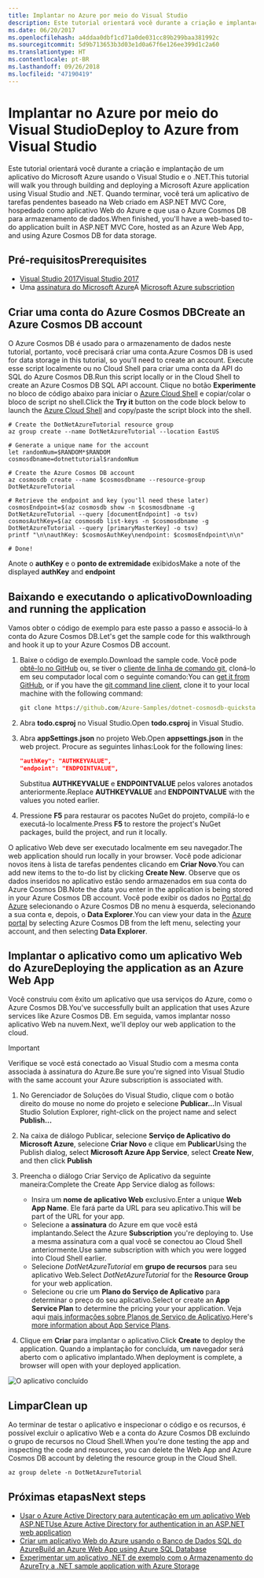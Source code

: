 ```yaml
---
title: Implantar no Azure por meio do Visual Studio
description: Este tutorial orientará você durante a criação e implantação de um aplicativo do Microsoft Azure usando o Visual Studio e o .NET.
ms.date: 06/20/2017
ms.openlocfilehash: a4ddaa0dbf1cd71a0de031cc89b299baa381992c
ms.sourcegitcommit: 5d9b713653b3d03e1d0a67f6e126ee399d1c2a60
ms.translationtype: HT
ms.contentlocale: pt-BR
ms.lasthandoff: 09/26/2018
ms.locfileid: "47190419"
---
```

# <a name="deploy-to-azure-from-visual-studio"></a><span data-ttu-id="98099-103">Implantar no Azure por meio do Visual Studio</span><span class="sxs-lookup"><span data-stu-id="98099-103">Deploy to Azure from Visual Studio</span></span>

<span data-ttu-id="98099-104">Este tutorial orientará você durante a criação e implantação de um aplicativo do Microsoft Azure usando o Visual Studio e o .NET.</span><span class="sxs-lookup"><span data-stu-id="98099-104">This tutorial will walk you through building and deploying a Microsoft Azure application using Visual Studio and .NET.</span></span>  <span data-ttu-id="98099-105">Quando terminar, você terá um aplicativo de tarefas pendentes baseado na Web criado em ASP.NET MVC Core, hospedado como aplicativo Web do Azure e que usa o Azure Cosmos DB para armazenamento de dados.</span><span class="sxs-lookup"><span data-stu-id="98099-105">When finished, you'll have a web-based to-do application built in ASP.NET MVC Core, hosted as an Azure Web App, and using Azure Cosmos DB for data storage.</span></span>

## <a name="prerequisites"></a><span data-ttu-id="98099-106">Pré-requisitos</span><span class="sxs-lookup"><span data-stu-id="98099-106">Prerequisites</span></span>

* [<span data-ttu-id="98099-107">Visual Studio 2017</span><span class="sxs-lookup"><span data-stu-id="98099-107">Visual Studio 2017</span></span>](https://www.visualstudio.com/downloads/)
* <span data-ttu-id="98099-108">Uma [assinatura do Microsoft Azure](https://azure.microsoft.com/free/)</span><span class="sxs-lookup"><span data-stu-id="98099-108">A [Microsoft Azure subscription](https://azure.microsoft.com/free/)</span></span>

## <a name="create-an-azure-cosmos-db-account"></a><span data-ttu-id="98099-109">Criar uma conta do Azure Cosmos DB</span><span class="sxs-lookup"><span data-stu-id="98099-109">Create an Azure Cosmos DB account</span></span>

<span data-ttu-id="98099-110">O Azure Cosmos DB é usado para o armazenamento de dados neste tutorial, portanto, você precisará criar uma conta.</span><span class="sxs-lookup"><span data-stu-id="98099-110">Azure Cosmos DB is used for data storage in this tutorial, so you'll need to create an account.</span></span>  <span data-ttu-id="98099-111">Execute esse script localmente ou no Cloud Shell para criar uma conta da API do SQL do Azure Cosmos DB.</span><span class="sxs-lookup"><span data-stu-id="98099-111">Run this script locally or in the Cloud Shell to create an Azure Cosmos DB SQL API account.</span></span>  <span data-ttu-id="98099-112">Clique no botão **Experimente** no bloco de código abaixo para iniciar o [Azure Cloud Shell](/azure/cloud-shell/) e copiar/colar o bloco de script no shell.</span><span class="sxs-lookup"><span data-stu-id="98099-112">Click the **Try it** button on the code block below to launch the [Azure Cloud Shell](/azure/cloud-shell/) and copy/paste the script block into the shell.</span></span>

```azurecli-interactive
# Create the DotNetAzureTutorial resource group
az group create --name DotNetAzureTutorial --location EastUS

# Generate a unique name for the account
let randomNum=$RANDOM*$RANDOM
cosmosdbname=dotnettutorial$randomNum

# Create the Azure Cosmos DB account
az cosmosdb create --name $cosmosdbname --resource-group DotNetAzureTutorial

# Retrieve the endpoint and key (you'll need these later)
cosmosEndpoint=$(az cosmosdb show -n $cosmosdbname -g DotNetAzureTutorial --query [documentEndpoint] -o tsv)
cosmosAuthKey=$(az cosmosdb list-keys -n $cosmosdbname -g DotNetAzureTutorial --query [primaryMasterKey] -o tsv)
printf "\n\nauthKey: $cosmosAuthKey\nendpoint: $cosmosEndpoint\n\n"

# Done!

```

<span data-ttu-id="98099-113">Anote o **authKey** e o **ponto de extremidade** exibidos</span><span class="sxs-lookup"><span data-stu-id="98099-113">Make a note of the displayed **authKey** and **endpoint**</span></span> 

## <a name="downloading-and-running-the-application"></a><span data-ttu-id="98099-114">Baixando e executando o aplicativo</span><span class="sxs-lookup"><span data-stu-id="98099-114">Downloading and running the application</span></span>

<span data-ttu-id="98099-115">Vamos obter o código de exemplo para este passo a passo e associá-lo à conta do Azure Cosmos DB.</span><span class="sxs-lookup"><span data-stu-id="98099-115">Let's get the sample code for this walkthrough and hook it up to your Azure Cosmos DB account.</span></span>

1. <span data-ttu-id="98099-116">Baixe o código de exemplo.</span><span class="sxs-lookup"><span data-stu-id="98099-116">Download the sample code.</span></span>  <span data-ttu-id="98099-117">Você pode [obtê-lo no GitHub](https://github.com/Azure-Samples/dotnet-cosmosdb-quickstart/) ou, se tiver o [cliente de linha de comando git](https://git-scm.com/), cloná-lo em seu computador local com o seguinte comando:</span><span class="sxs-lookup"><span data-stu-id="98099-117">You can [get it from GitHub](https://github.com/Azure-Samples/dotnet-cosmosdb-quickstart/), or if you have the [git command line client](https://git-scm.com/), clone it to your local machine with the following command:</span></span>

    ```cmd
    git clone https://github.com/Azure-Samples/dotnet-cosmosdb-quickstart
    ```

2. <span data-ttu-id="98099-118">Abra **todo.csproj** no Visual Studio.</span><span class="sxs-lookup"><span data-stu-id="98099-118">Open **todo.csproj** in Visual Studio.</span></span>

3. <span data-ttu-id="98099-119">Abra **appSettings.json** no projeto Web.</span><span class="sxs-lookup"><span data-stu-id="98099-119">Open **appsettings.json** in the web project.</span></span>  <span data-ttu-id="98099-120">Procure as seguintes linhas:</span><span class="sxs-lookup"><span data-stu-id="98099-120">Look for the following lines:</span></span>

    ```json
    "authKey": "AUTHKEYVALUE",
    "endpoint": "ENDPOINTVALUE",
    ```
    <span data-ttu-id="98099-121">Substitua **AUTHKEYVALUE** e **ENDPOINTVALUE** pelos valores anotados anteriormente.</span><span class="sxs-lookup"><span data-stu-id="98099-121">Replace **AUTHKEYVALUE** and **ENDPOINTVALUE** with the values you noted earlier.</span></span>

4. <span data-ttu-id="98099-122">Pressione **F5** para restaurar os pacotes NuGet do projeto, compilá-lo e executá-lo localmente.</span><span class="sxs-lookup"><span data-stu-id="98099-122">Press **F5** to restore the project's NuGet packages, build the project, and run it locally.</span></span>

<span data-ttu-id="98099-123">O aplicativo Web deve ser executado localmente em seu navegador.</span><span class="sxs-lookup"><span data-stu-id="98099-123">The web application should run locally in your browser.</span></span>  <span data-ttu-id="98099-124">Você pode adicionar novos itens à lista de tarefas pendentes clicando em **Criar Novo**.</span><span class="sxs-lookup"><span data-stu-id="98099-124">You can add new items to the to-do list by clicking **Create New**.</span></span>  <span data-ttu-id="98099-125">Observe que os dados inseridos no aplicativo estão sendo armazenados em sua conta do Azure Cosmos DB.</span><span class="sxs-lookup"><span data-stu-id="98099-125">Note the data you enter in the application is being stored in your Azure Cosmos DB account.</span></span>  <span data-ttu-id="98099-126">Você pode exibir os dados no [Portal do Azure](https://portal.azure.com) selecionando o Azure Cosmos DB no menu à esquerda, selecionando a sua conta e, depois, o **Data Explorer**.</span><span class="sxs-lookup"><span data-stu-id="98099-126">You can view your data in the [Azure portal](https://portal.azure.com) by selecting Azure Cosmos DB from the left menu, selecting your account, and then selecting **Data Explorer**.</span></span>

## <a name="deploying-the-application-as-an-azure-web-app"></a><span data-ttu-id="98099-127">Implantar o aplicativo como um aplicativo Web do Azure</span><span class="sxs-lookup"><span data-stu-id="98099-127">Deploying the application as an Azure Web App</span></span>

<span data-ttu-id="98099-128">Você construiu com êxito um aplicativo que usa serviços do Azure, como o Azure Cosmos DB.</span><span class="sxs-lookup"><span data-stu-id="98099-128">You've successfully built an application that uses Azure services like Azure Cosmos DB.</span></span>  <span data-ttu-id="98099-129">Em seguida, vamos implantar nosso aplicativo Web na nuvem.</span><span class="sxs-lookup"><span data-stu-id="98099-129">Next, we'll deploy our web application to the cloud.</span></span>

> [!IMPORTANT]
> <span data-ttu-id="98099-130">Verifique se você está conectado ao Visual Studio com a mesma conta associada à assinatura do Azure.</span><span class="sxs-lookup"><span data-stu-id="98099-130">Be sure you're signed into Visual Studio with the same account your Azure subscription is associated with.</span></span>

1. <span data-ttu-id="98099-131">No Gerenciador de Soluções do Visual Studio, clique com o botão direito do mouse no nome do projeto e selecione **Publicar...**</span><span class="sxs-lookup"><span data-stu-id="98099-131">In Visual Studio Solution Explorer, right-click on the project name and select **Publish...**</span></span>

2. <span data-ttu-id="98099-132">Na caixa de diálogo Publicar, selecione **Serviço de Aplicativo do Microsoft Azure**, selecione **Criar Novo** e clique em **Publicar**</span><span class="sxs-lookup"><span data-stu-id="98099-132">Using the Publish dialog, select **Microsoft Azure App Service**, select **Create New**, and then click **Publish**</span></span>

3. <span data-ttu-id="98099-133">Preencha o diálogo Criar Serviço de Aplicativo da seguinte maneira:</span><span class="sxs-lookup"><span data-stu-id="98099-133">Complete the Create App Service dialog as follows:</span></span>

    * <span data-ttu-id="98099-134">Insira um **nome de aplicativo Web** exclusivo.</span><span class="sxs-lookup"><span data-stu-id="98099-134">Enter a unique **Web App Name**.</span></span>  <span data-ttu-id="98099-135">Ele fará parte da URL para seu aplicativo.</span><span class="sxs-lookup"><span data-stu-id="98099-135">This will be part of the URL for your app.</span></span>
    * <span data-ttu-id="98099-136">Selecione a **assinatura** do Azure em que você está implantando.</span><span class="sxs-lookup"><span data-stu-id="98099-136">Select the Azure **Subscription** you're deploying to.</span></span>  <span data-ttu-id="98099-137">Use a mesma assinatura com a qual você se conectou ao Cloud Shell anteriormente.</span><span class="sxs-lookup"><span data-stu-id="98099-137">Use same subscription with which you were logged into Cloud Shell earlier.</span></span>
    * <span data-ttu-id="98099-138">Selecione *DotNetAzureTutorial* em **grupo de recursos** para seu aplicativo Web.</span><span class="sxs-lookup"><span data-stu-id="98099-138">Select *DotNetAzureTutorial* for the **Resource Group** for your web application.</span></span>
    * <span data-ttu-id="98099-139">Selecione ou crie um **Plano do Serviço de Aplicativo** para determinar o preço do seu aplicativo.</span><span class="sxs-lookup"><span data-stu-id="98099-139">Select or create an **App Service Plan** to determine the pricing your your application.</span></span>  <span data-ttu-id="98099-140">Veja aqui [mais informações sobre Planos de Serviço de Aplicativo](/azure/app-service/azure-web-sites-web-hosting-plans-in-depth-overview).</span><span class="sxs-lookup"><span data-stu-id="98099-140">Here's [more information about App Service Plans](/azure/app-service/azure-web-sites-web-hosting-plans-in-depth-overview).</span></span>

4. <span data-ttu-id="98099-141">Clique em **Criar** para implantar o aplicativo.</span><span class="sxs-lookup"><span data-stu-id="98099-141">Click **Create** to deploy the application.</span></span>  <span data-ttu-id="98099-142">Quando a implantação for concluída, um navegador será aberto com o aplicativo implantado.</span><span class="sxs-lookup"><span data-stu-id="98099-142">When deployment is complete, a browser will open with your deployed application.</span></span>

![O aplicativo concluído](./media/dotnet-quickstart/todo.png)

## <a name="clean-up"></a><span data-ttu-id="98099-144">Limpar</span><span class="sxs-lookup"><span data-stu-id="98099-144">Clean up</span></span>

<span data-ttu-id="98099-145">Ao terminar de testar o aplicativo e inspecionar o código e os recursos, é possível excluir o aplicativo Web e a conta do Azure Cosmos DB excluindo o grupo de recursos no Cloud Shell.</span><span class="sxs-lookup"><span data-stu-id="98099-145">When you're done testing the app and inspecting the code and resources, you can delete the Web App and Azure Cosmos DB account by deleting the resource group in the Cloud Shell.</span></span>

```azurecli-interactive
az group delete -n DotNetAzureTutorial
```

## <a name="next-steps"></a><span data-ttu-id="98099-146">Próximas etapas</span><span class="sxs-lookup"><span data-stu-id="98099-146">Next steps</span></span>

* [<span data-ttu-id="98099-147">Usar o Azure Active Directory para autenticação em um aplicativo Web ASP.NET</span><span class="sxs-lookup"><span data-stu-id="98099-147">Use Azure Active Directory for authentication in an ASP.NET web application</span></span>](/azure/active-directory/develop/active-directory-devquickstarts-webapp-dotnet)
* [<span data-ttu-id="98099-148">Criar um aplicativo Web do Azure usando o Banco de Dados SQL do Azure</span><span class="sxs-lookup"><span data-stu-id="98099-148">Build an Azure Web App using Azure SQL Database</span></span>](/azure/app-service-web/web-sites-dotnet-get-started)
* [<span data-ttu-id="98099-149">Experimentar um aplicativo .NET de exemplo com o Armazenamento do Azure</span><span class="sxs-lookup"><span data-stu-id="98099-149">Try a .NET sample application with Azure Storage</span></span>](/azure/storage/storage-samples-dotnet)


